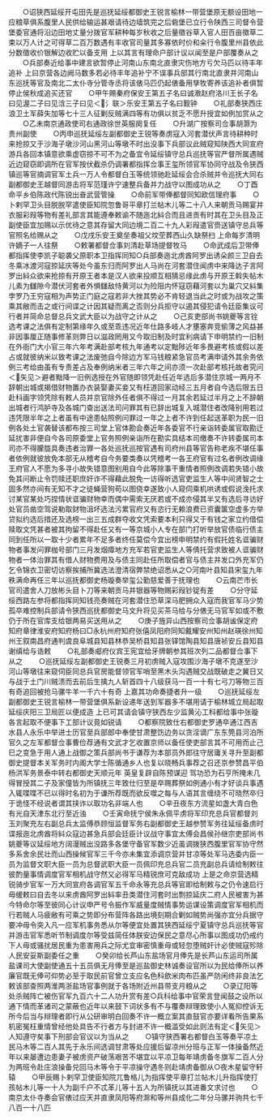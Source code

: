 <!-- { "loadSidebar": true } -->
　　○诏狭西延绥开屯田先是巡抚延绥都御史王锐言榆林一带营堡原无额设田地一应粮草俱系腹里人民供给输运甚艰请待边墙筑完之后砦堡已立行令陕西三司督令营堡委官通将沿边田地丈量分拨官军耕种每岁秋收之后量徵谷草入官人田百亩徵草二束以万人计之可得草二百万数遇有丰收官司量其多寡依时价和籴行令腹里州县依此分数徵收价银解边收贮以备支用  上以其言有理命户部计议以闻至是户部覆奏从之
　　○兵部奏近给事中建言欲暂停止河南山东南北直隶灾伤地方亏欠马匹以待丰年追补  上曰京营各边阙马数多若必待丰年追补宁不误事兵部其行南北直隶并河南山东巡抚等官及南北二太仆寺分管寺丞将该俵马匹仍起俵备用孳牧寄养该追补者俱暂停止侯秋成追买还官
　　○甲午赐秦府保安王第五子名曰诚漖赵府洛川王长子名曰见渥二子曰见浛三子曰见＜氵联＞乐安王第五子名曰觐钟
　　○礼部奏狭西庄浪卫土军薛失加等七十三人征剿反贼满四等有功俱以贫乏不愿升授宜如例加赏从之
　　○乙未南京通政使司右通政徐世英服阕复任
　　○升湖广按察司佥事胡灏为贵州副使
　　○丙申巡抚延绥左副都御史王锐等奏虏寇入河套潜伏声言待耕种时来抢掠又于沙海子墩沙河山黑河山等墩不时出没事下兵部议此贼窥知陕西大同宣府游兵各回本镇意欲乘虚窃掠不可不为之备宜令延绥镇守总兵巡抚等官严督所属遇贼近边窥窃即调所在官军按伏截杀仍调署都指挥佥事王玺所领官军协同守战及令狭西镇巡等官摘调官军土兵一万人令都督白玉等统领驰赴延绥会合杀贼并令巡抚大同右副都御史王越督同游击将军范瑾许宁速整兵备并力战守以图成功从之
　　○丁酉命平乡伯陈政代陈锐出奋武营管操
　　○命前军带俸都督同知欧信理府事
　　○卜剌罕卫头目脱脱罕遣使臣知院忽鲁哥平章打兰帖木儿等二十八人来朝贡马赐宴并衣服彩叚等物有差礼部言其能遵奉敕谕不随迤北紏合而且进贡有时其在卫头目及正副使臣宜加赐以示优待之意其存留大同边境二百二十九人彩叚遣官赍送镇守总兵等官照名给赐从之
　　○戊戌乐安王奠垒奏祖父坟茔葬西山久缺祭扫  上命每岁清明许嫡子一人往祭
　　○敕署都督佥事刘清赴草场提督牧马
　　○命武成后卫带俸都指挥使李凯子聪袭父原职本卫指挥同知○兵部奏迤北虏酋阿罗出诱朵颜三卫自去冬乘冰渡河寇掠延庆等处今虽东归而阿罗出人马尚在河套潜住闻虏中来降达子言阿罗出紏众欲来抢掠有开原王者本是汉人欲来投顺互相猜忌缘此虏与开原王斡失帖木儿素为讎隙今潜伏河套者外惧讎敌恃黄河以为险阻内怀寇窃藉河套以为巢穴又紏集孛罗乃王穷寇相为声势正门庭之寇若非大挫其势必不肯轻退当此之时或为战攻之策乘其敝而击之或行间谍之计因其疑而离之否则分兵拒守以遏其侵犯请令廷臣集议可行者并简命总督总兵文武大臣以为战守之计从之
　　○己亥吏部尚书姚夔等言铨选考课之法俱有定制第缘年久或至乖违况近年仕路多岐人才壅塞奔竞偷薄之风益甚非因事厘正随事修革则弊日以滋政罔用又今取旧制及时宜利病请下申明禁约一旧制在外衙门大小官三年六年考满赴部考核九年通考以定黜陟近年多畏避考核或假以差占或就彼纳米以致考课之法废弛自今除边方军马钱粮紧急官员考满申请外其余务依例三考给由虽有专责差占及奉例纳米者三年六年之间亦须一次赴部考核托故者究问＜矢见＞避者黜降一旧例选授在外官随即领凭赴任近年选后多潜住京城一两月不辞朝出城或揭借财物置办衣装娶妻买妾又有枉道回家动经三五月者自今选后限五日赴科画字领凭除有敕人员并京官除外任者俱不得过一月其余若延过半月之上不辞朝出城者行鸿胪寺及各城门查出送法司问罪其有已辞出城复入城潜住者改降别用若过违凭限半年之上者虽有中途患帖照例问罪过一年之上者不许到任起送革职为民一旧例各处土官袭替该都布按三司堂上官体勘会奏近年各委官不行亲诣转委属官取勘迁延扰害非便自今各司原委堂上官务照例亲诣所在勘实具结本司缴奏不许转委属司本司亦不得朦胧具奏违者治罪一各处巡抚巡按官遇有司府州县等官告称老疾不堪任事者依例就彼放免本部无从稽考自今务要类奏以凭稽考一各王府官有过名者例改调缘王府官人不愿为多寻小故失错意图别用自今此等除事干重情者照例改调若失错小故免其问断止令罚赎还职庶奸诈不得藉此脱免一访得听选官吏监生人等中间贤智之士固多然亦间有无知不才之徒蝇营狗苟以图侥幸遂致小人窥伺乘机哄诱或假说浼托求讨某官某处巧捏情状诓骗财物幸而偶中需索无厌若或不成亦侵其半又有选后寻访好处官员凿空驾说勒取财物沮坏选法污累官府又有恣行无赖浪费已资囊箧空虚多方举贷拟约选后措还及选榜一出三五成群夺收文凭索要本利只得又于有钱之家立约借偿赎取文凭甚者被其拘留不得赴任又有一等京城小人专在部门打听举放官债临行债主同到任所以一取十少者累年不足多者终任莫偿今宜出榜申明禁约有假托姓名诓骗财物者事发问罪枷号部门三月发烟瘴地方充军若官吏监生人等倩托营求致被人诓骗财物者一体治罪其有借人财物费用及与债主同赴任所取偿者官与债主并发口外充军仍乞令锦衣卫密切访察挨捕所冀选法澄清宿弊禁绝诏悉从之○河南叶县知县宋玺九年秩满命再任三年以巡抚都御史杨璇奏举玺公勤慈爱善于抚理也
　　○云南芒市长官司遣舍人刀放彬头目卜刀等来朝贡马并银器等物赐彩叚钞锭有差
　　○分守延绥西路左参将都指挥同知钱亮奏贼在河套潜住恐草深马肥拥众入寇而我官军马少势孤卒难控制兵部请令狭西巡抚都御史马文升将见买茶马给与分俵无马官军如或不敷仍于所在官库支给银两易买送用从之
　　○庚子旌异山西按察司佥事胡谧保定府知府章律淮安府知府杨曰□永杭州府知府张僖凤阳府同知戴耀安州知州赵瑛徐州知州王叙南昌府通判虞良阜城县知县林恭吴桥县知县张铎馆陶县知县唐祯安丘县知县谢缜给与诰敕
　　○礼部奏郕府仪宾王宪宜给牙牌朝参其班次列二品都督佥事下从之
　　○巡抚延绥左副都御史王锐奏三月初虏贼入寇攻围沙海子墩不克遂至沙河山等墩往来窥伺臣同总兵官房能督领官军哨至黑木头沟遇贼交战既破走之翼日又与战于土门川贼溃而去前后生擒九人斩首四十八级获马一百一十有七弓刀等物三百有奇追回被抢马骡牛羊一千六十有奇  上嘉其功命奏捷者升一级
　　○巡抚延绥左副都御史王锐言榆林一带营堡俱系新设递年送到军器多不堪用请于榆林城立局起取延绥庆阳三卫局匠以便成造  上已可其请会镇守狭西左少监黄沁工科都给事中张璇各言起取不便事下工部计议竟如锐请
　　○都察院致仕右都御史罗通卒通江西吉水县人永乐中举进士历官至兵部郎中奉使甘肃整饬边务以贪淫谪广东东筦县河泊所官久之左军都督佥事曹俭荐通有文武才乞收置京师以备任使吏部言其不可用而止己巳之变急于用人通上战御之策兵部尚书于谦荐为本部员外郎往守居庸关寻升至副都御史提督本关军务时内阁大学士陈循通乡人也复以晓畅兵事荐之召还京参赞昌平伯杨洪军务景泰中转右都御史天顺元年  英皇复辟自陈预谋迎  驾功恐为石亨所掩未几得冒授其二子及家僮皆为所镇抚三年致仕归至是卒赐葬祭如例通小有才好谈兵事遇入辄喋喋不已以得时名初为于谦所荐既而欲反噬之每与人语其言缠绕不可晓然卒归于诡怪不经说者谓其挟诈以取功名非端人也
　　○辛丑夜东方流星如盏大青白色有光自天津东北行至近浊
　　○壬寅命抚宁侯朱永佩平虏将军印充总兵官都督刘玉刘聚充左右副总兵太监傅恭顾恒监督军务右副都御史王越参赞军务往延绥备虏时谍报迤北虏酋将紏众寇边甚急兵部会廷臣计议战守事宜太傅会昌侯孙继宗吏部尚书姚夔等议延绥地方阔漫贼出没路多各堡守备官军数少近虽调拨狭西腹里官军协守然多系舍余民壮而山西操候官军三千今亦未集宜添调京营并甘凉等处军马选委内臣一员为监督文职大臣一员为总督武职大臣一员佩印充总兵官二员充副总兵请给制敕往彼酌量事情调度官军相机战守然又必得军马精锐庶可克敌成功  上是之命京营选精锐骑步官军一万大同宣府各调官军五千命永等充总兵等官即给制敕与之仍令速启行毋缓敕曰自去冬以来虏酋阿罗出紏率丑类潜住河套时出剽掠延庆二府人民被害为甚今特命尔等至彼同心计议申严号令振作军威量度贼情事势运谋设策调度官军相机而行若贼人马疲敝有可乘之势即分布营阵各路出境刻期合剿如贼势尚强亦宜分兵据守要冲毋令突入凡一应军机事务悉从尔等便宜处置其狭西延绥宁夏镇守总兵巡抚等官并游击官军悉听节制调度尔等受兹简任体朕安边保民之意尽心所事以图成功仍戒约下人毋或骚扰居民重为患害用兵之际尤宜审密慎重毋或轻忽堕贼奸计必使贼寇殄除人民安妥斯副委任之重
　　○癸卯给长芦山东盐场官月俸先是长芦山东运司所属盐课司大使副使通五十五员俱无月俸至是巡盐御史林诚奏设官所以为民给俸所以养廉官既无俸可仰势必至于取民前官曾立支应名色科歛米肉布匹虽严防闲终非良法乞敕该部查照两淮两浙盐场官事例就于各场附近州县带支月粮从之
　　○录辽阳等处杀贼阵亡被伤官军九百六十二人功升赏有差○兵科给事中官荣言登闻鼓之设所以通下情而革诸司之蒙蔽也近年以来鼓下词状多有不与覆奏辩理致使小人冤抑控诉无所今后当与辩理者即行从公研审明白回奏不许一概立案其直鼓官亦要详看所告果系机密冤枉重情曾经他处具告不行者方与封进不许一概滥受如此则法有定＜矢见＞人知遵守矣事下刑部会官议以为当从之
　　○镇守狭西署右都督白玉等奏平凉土民马木等二百人其先于永乐间选调甘肃等处应援后留凉州分班与正军一体操备然近年以来屡遭边患妻子被虏资产破荡艰苦不堪宜以平凉卫每年靖虏备冬旗军二百人分为两班令赴庄浪操备兑回马木等令于平凉操守遇冬则赴靖虏备御从○夜木星留守轩辕
　　○甲辰赐卜剌罕卫使臣知院兀鲁格儿为指挥使平章打兰帖木儿升指挥使打孩帖木儿等一十人为副千户不忒革儿等十五人为所镇抚以其进番文求讨也
　　○南京太仆寺奏会官俵过应天并直隶凤阳等府滁和等州县成化二年分马骡并驹共七千八百一十八匹
